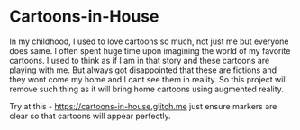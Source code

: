 # Cartoons-in-House
In my childhood, I used to love cartoons so much, not just me but everyone does same. I often spent huge time upon imagining the world of my favorite cartoons. I used to think as if I am in that story and these cartoons are playing with me. But always got disappointed that these are fictions and they wont come my home and I cant see them in reality. So this project will remove such thing as it will bring home cartoons using augmented reality.

Try at this - https://cartoons-in-house.glitch.me
just ensure markers are clear so that cartoons will appear perfectly.
